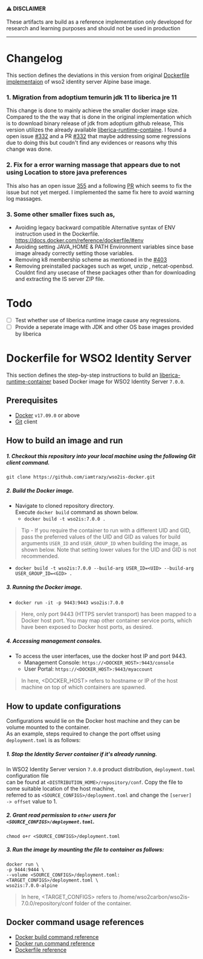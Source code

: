#### ⚠️ DISCLAIMER

These artifacts are build as a reference implementation only developed for research and learning purposes and should not be used in production

---

# Changelog

This section defines the deviations in this version from original [Dockerfile implementaion](https://github.com/wso2/docker-is/blob/master/dockerfiles/alpine/is/Dockerfile) of wso2 identity server Alpine base image.

### 1. Migration from adoptium temurin jdk 11 to liberica jre 11

This change is done to mainly achieve the smaller docker image size. Compared to the the way that is done in the original implementation which is to download binary release of jdk from adoptium github release, This version utilizes the already available [liberica-runtime-containe](https://hub.docker.com/r/bellsoft/liberica-runtime-container). I found a open issue [#332](https://github.com/wso2/docker-is/issues/333) and a PR [#332](https://github.com/wso2/docker-is/pull/332) that maybe addressing some regressions due to doing this but coudn't find any evidences or reasons why this change was done.

### 2. Fix for a error warning massage that appears due to not using Location to store java preferences

This also has an open issue [355]("https://github.com/wso2/docker-is/issues/355") and a following [PR]("https://github.com/wso2/docker-is/pull/357") which seems to fix the issue but not yet merged. I implemented the same fix here to avoid warning log massages.

### 3. Some other smaller fixes such as,
- Avoiding legacy backward compatible Alternative syntax of ENV instruction used in the Dockerfile. https://docs.docker.com/reference/dockerfile/#env
- Avoiding setting JAVA_HOME & PATH Environment variables since base image already correctly setting those variables.
- Removing k8 membership scheme as mentioned in the [#403]("https://github.com/wso2/docker-is/pull/403)
- Removing preinstalled packages such as wget, unzip , netcat-openbsd. Couldnt find any usecase of these packages other than for downloading and extracting the IS server ZIP file.

# Todo

- [ ] Test whether use of liberica runtime image cause any regressions.
- [ ] Provide a seperate image with JDK and other OS base images provided by liberica

# Dockerfile for WSO2 Identity Server

This section defines the step-by-step instructions to build an [liberica-runtime-container](https://hub.docker.com/r/bellsoft/liberica-runtime-container) based Docker image for WSO2 Identity Server `7.0.0`.

## Prerequisites

- [Docker](https://www.docker.com/get-docker) `v17.09.0` or above
- [Git](https://git-scm.com/book/en/v2/Getting-Started-Installing-Git) client

## How to build an image and run

##### 1. Checkout this repository into your local machine using the following Git client command.

```
git clone https://github.com/iamtrazy/wso2is-docker.git
```

##### 2. Build the Docker image.

- Navigate to cloned repository directory. <br>
  Execute `docker build` command as shown below.
  - `docker build -t wso2is:7.0.0 .`

> Tip - If you require the container to run with a different UID and GID, pass the preferred values of the UID and GID
> as values for build arguments `USER_ID` and `USER_GROUP_ID` when building the image, as shown below. Note
> that setting lower values for the UID and GID is not recommended.

- `docker build -t wso2is:7.0.0 --build-arg USER_ID=<UID> --build-arg USER_GROUP_ID=<GID> .`

##### 3. Running the Docker image.

- `docker run -it -p 9443:9443 wso2is:7.0.0`

> Here, only port 9443 (HTTPS servlet transport) has been mapped to a Docker host port.
> You may map other container service ports, which have been exposed to Docker host ports, as desired.

##### 4. Accessing management consoles.

- To access the user interfaces, use the docker host IP and port 9443.
  - Management Console: `https://<DOCKER_HOST>:9443/console`
  - User Portal: `https://<DOCKER_HOST>:9443/myaccount`

> In here, <DOCKER_HOST> refers to hostname or IP of the host machine on top of which containers are spawned.

## How to update configurations

Configurations would lie on the Docker host machine and they can be volume mounted to the container. <br>
As an example, steps required to change the port offset using `deployment.toml` is as follows:

##### 1. Stop the Identity Server container if it's already running.

In WSO2 Identity Server version `7.0.0` product distribution, `deployment.toml` configuration file <br>
can be found at `<DISTRIBUTION_HOME>/repository/conf`. Copy the file to some suitable location of the host machine, <br>
referred to as `<SOURCE_CONFIGS>/deployment.toml` and change the `[server] -> offset` value to 1.

##### 2. Grant read permission to `other` users for `<SOURCE_CONFIGS>/deployment.toml`.

```
chmod o+r <SOURCE_CONFIGS>/deployment.toml
```

##### 3. Run the image by mounting the file to container as follows:

```
docker run \
-p 9444:9444 \
--volume <SOURCE_CONFIGS>/deployment.toml:<TARGET_CONFIGS>/deployment.toml \
wso2is:7.0.0-alpine
```

> In here, <TARGET_CONFIGS> refers to /home/wso2carbon/wso2is-7.0.0/repository/conf folder of the container.

## Docker command usage references

- [Docker build command reference](https://docs.docker.com/engine/reference/commandline/build/)
- [Docker run command reference](https://docs.docker.com/engine/reference/run/)
- [Dockerfile reference](https://docs.docker.com/engine/reference/builder/)
